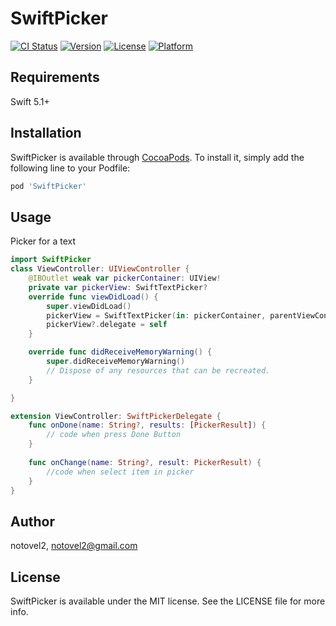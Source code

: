 # SwiftPicker

[![CI Status](https://img.shields.io/travis/notovel2/SwiftPicker.svg?style=flat)](https://travis-ci.org/notovel2/SwiftPicker)
[![Version](https://img.shields.io/cocoapods/v/SwiftPicker.svg?style=flat)](https://cocoapods.org/pods/SwiftPicker)
[![License](https://img.shields.io/cocoapods/l/SwiftPicker.svg?style=flat)](https://cocoapods.org/pods/SwiftPicker)
[![Platform](https://img.shields.io/cocoapods/p/SwiftPicker.svg?style=flat)](https://cocoapods.org/pods/SwiftPicker)

## Requirements
Swift 5.1+

## Installation

SwiftPicker is available through [CocoaPods](https://cocoapods.org). To install
it, simply add the following line to your Podfile:

```ruby
pod 'SwiftPicker'
```

## Usage

Picker for a text
```swift
import SwiftPicker
class ViewController: UIViewController {
    @IBOutlet weak var pickerContainer: UIView!
    private var pickerView: SwiftTextPicker?
    override func viewDidLoad() {
        super.viewDidLoad()
        pickerView = SwiftTextPicker(in: pickerContainer, parentViewController: self, pickerSections: [], id: "1")
        pickerView?.delegate = self
    }

    override func didReceiveMemoryWarning() {
        super.didReceiveMemoryWarning()
        // Dispose of any resources that can be recreated.
    }

}

extension ViewController: SwiftPickerDelegate {
    func onDone(name: String?, results: [PickerResult]) {
        // code when press Done Button
    }
    
    func onChange(name: String?, result: PickerResult) {
        //code when select item in picker
    }
}
```

## Author

notovel2, notovel2@gmail.com

## License

SwiftPicker is available under the MIT license. See the LICENSE file for more info.
